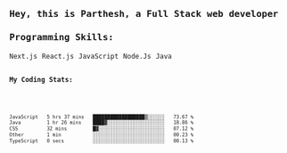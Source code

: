 <samp>
    <h3>Hey, this is Parthesh, a Full Stack web developer</h3>
    <h3>Programming Skills: </h3>
    <code>Next.js</code> <code>React.js</code> <code>JavaScript</code> <code>Node.Js</code> <code>Java<code>
    <h3>My Coding Stats:</h3>
<!--START_SECTION:waka-->

```txt
JavaScript   5 hrs 37 mins   ██████████████████▒░░░░░░   73.67 %
Java         1 hr 26 mins    ████▓░░░░░░░░░░░░░░░░░░░░   18.86 %
CSS          32 mins         █▓░░░░░░░░░░░░░░░░░░░░░░░   07.12 %
Other        1 min           ░░░░░░░░░░░░░░░░░░░░░░░░░   00.23 %
TypeScript   0 secs          ░░░░░░░░░░░░░░░░░░░░░░░░░   00.13 %
```

<!--END_SECTION:waka-->
</samp>
